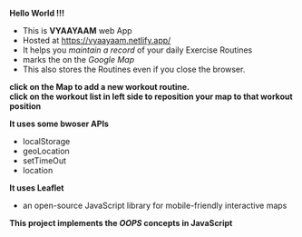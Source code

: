 **Hello World !!!**  
- This is **VYAAYAAM** web App
- Hosted at https://vyaayaam.netlify.app/
- It helps you _maintain a record_ of your daily Exercise Routines  
- marks the on the _Google Map_  
- This also stores the Routines even if you close the browser.  


**click on the Map to add a new workout routine.**  
**click on the workout list in left side to reposition your map to that workout position**


**It uses some bwoser APIs**    
- localStorage
- geoLocation
- setTimeOut
- location

**It uses Leaflet**  
- an open-source JavaScript library for mobile-friendly interactive maps  


**This project implements the _OOPS_ concepts in JavaScript**

